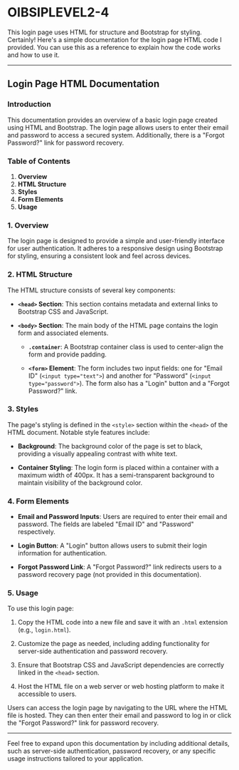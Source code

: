# OIBSIPLEVEL2-4
This login page uses HTML for structure and Bootstrap for styling.
Certainly! Here's a simple documentation for the login page HTML code I provided. You can use this as a reference to explain how the code works and how to use it.

---

## Login Page HTML Documentation

### Introduction

This documentation provides an overview of a basic login page created using HTML and Bootstrap. The login page allows users to enter their email and password to access a secured system. Additionally, there is a "Forgot Password?" link for password recovery.

### Table of Contents

1. **Overview**
2. **HTML Structure**
3. **Styles**
4. **Form Elements**
5. **Usage**

### 1. Overview

The login page is designed to provide a simple and user-friendly interface for user authentication. It adheres to a responsive design using Bootstrap for styling, ensuring a consistent look and feel across devices.

### 2. HTML Structure

The HTML structure consists of several key components:

- **`<head>` Section**: This section contains metadata and external links to Bootstrap CSS and JavaScript.

- **`<body>` Section**: The main body of the HTML page contains the login form and associated elements.

  - **`.container`**: A Bootstrap container class is used to center-align the form and provide padding.

  - **`<form>` Element**: The form includes two input fields: one for "Email ID" (`<input type="text">`) and another for "Password" (`<input type="password">`). The form also has a "Login" button and a "Forgot Password?" link.

### 3. Styles

The page's styling is defined in the `<style>` section within the `<head>` of the HTML document. Notable style features include:

- **Background**: The background color of the page is set to black, providing a visually appealing contrast with white text.

- **Container Styling**: The login form is placed within a container with a maximum width of 400px. It has a semi-transparent background to maintain visibility of the background color.

### 4. Form Elements

- **Email and Password Inputs**: Users are required to enter their email and password. The fields are labeled "Email ID" and "Password" respectively.

- **Login Button**: A "Login" button allows users to submit their login information for authentication.

- **Forgot Password Link**: A "Forgot Password?" link redirects users to a password recovery page (not provided in this documentation).

### 5. Usage

To use this login page:

1. Copy the HTML code into a new file and save it with an `.html` extension (e.g., `login.html`).

2. Customize the page as needed, including adding functionality for server-side authentication and password recovery.

3. Ensure that Bootstrap CSS and JavaScript dependencies are correctly linked in the `<head>` section.

4. Host the HTML file on a web server or web hosting platform to make it accessible to users.

Users can access the login page by navigating to the URL where the HTML file is hosted. They can then enter their email and password to log in or click the "Forgot Password?" link for password recovery.

---

Feel free to expand upon this documentation by including additional details, such as server-side authentication, password recovery, or any specific usage instructions tailored to your application.
